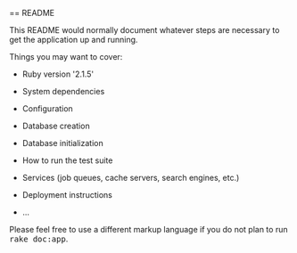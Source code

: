 == README

This README would normally document whatever steps are necessary to get the
application up and running.

Things you may want to cover:

* Ruby version '2.1.5'

* System dependencies

* Configuration

* Database creation

* Database initialization

* How to run the test suite

* Services (job queues, cache servers, search engines, etc.)

* Deployment instructions

* ...


Please feel free to use a different markup language if you do not plan to run
<tt>rake doc:app</tt>.
